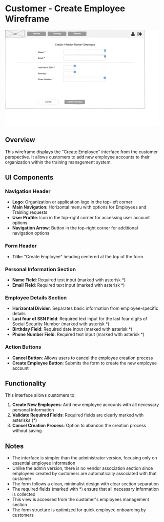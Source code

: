 # Customer - Create Employee Wireframe

![Customer - Create Employee](./c-create-employee.png)

## Overview

This wireframe displays the "Create Employee" interface from the customer perspective. It allows customers to add new employee accounts to their organization within the training management system.

## UI Components

### Navigation Header
- **Logo**: Organization or application logo in the top-left corner
- **Main Navigation**: Horizontal menu with options for Employees and Training requests
- **User Profile**: Icon in the top-right corner for accessing user account options
- **Navigation Arrow**: Button in the top-right corner for additional navigation options

### Form Header
- **Title**: "Create Employee" heading centered at the top of the form

### Personal Information Section
- **Name Field**: Required text input (marked with asterisk *)
- **Email Field**: Required text input (marked with asterisk *)

### Employee Details Section
- **Horizontal Divider**: Separates basic information from employee-specific details
- **Last four of SSN Field**: Required text input for the last four digits of Social Security Number (marked with asterisk *)
- **Birthday Field**: Required date input (marked with asterisk *)
- **Phone Number Field**: Required text input (marked with asterisk *)

### Action Buttons
- **Cancel Button**: Allows users to cancel the employee creation process
- **Create Employee Button**: Submits the form to create the new employee account

## Functionality

This interface allows customers to:

1. **Create New Employees**: Add new employee accounts with all necessary personal information
2. **Validate Required Fields**: Required fields are clearly marked with asterisks (*)
3. **Cancel Creation Process**: Option to abandon the creation process without saving

## Notes

- The interface is simpler than the administrator version, focusing only on essential employee information
- Unlike the admin version, there is no vendor association section since employees created by customers are automatically associated with that customer
- The form follows a clean, minimalist design with clear section separation
- The required fields (marked with *) ensure that all necessary information is collected
- This view is accessed from the customer's employees management section
- The form structure is optimized for quick employee onboarding by customers
